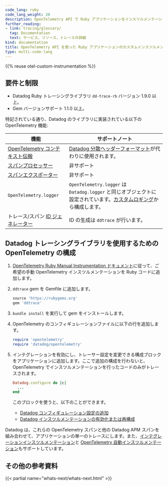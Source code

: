 ```yaml
---
code_lang: ruby
code_lang_weight: 20
description: OpenTelemetry API で Ruby アプリケーションをインスツルメンテーションし、Datadog にトレースを送信します。
further_reading:
- link: tracing/glossary/
  tag: Documentation
  text: サービス、リソース、トレースの詳細
kind: documentation
title: OpenTelemetry API を使った Ruby アプリケーションのカスタムインスツルメンテーション
type: multi-code-lang
---
```


{{% reuse otel-custom-instrumentation %}}


## 要件と制限

- Datadog Ruby トレーシングライブラリ `dd-trace-rb` バージョン 1.9.0 以上。
- Gem バージョンサポート 1.1.0 以上。

特記されている通り、Datadog のライブラリに実装されている以下の OpenTelemetry 機能:

| 機能                               | サポートノート                       |
|---------------------------------------|--------------------------------------|
| [OpenTelemetry コンテキスト伝搬][1]         | [Datadog 分散ヘッダーフォーマット][9]が代わりに使用されます。 |
| [スパンプロセッサー][2]                  | 非サポート                                          |
| [スパンエクスポーター][3]                   | 非サポート                                            |
| `OpenTelemetry.logger`                | `OpenTelemetry.logger` は `Datadog.logger` と同じオブジェクトに設定されています。[カスタムロギング][10]から構成します。 |
| トレース/スパン [ID ジェネレーター][4]         | ID の生成は `ddtrace` が行います。           |


## Datadog トレーシングライブラリを使用するための OpenTelemetry の構成

1. [OpenTelemetry Ruby Manual Instrumentation ドキュメント][5]に従って、ご希望の手動 OpenTelemetry インスツルメンテーションを Ruby コードに追加します。
1. `ddtrace` gem を Gemfile に追加します。

    ```ruby
    source 'https://rubygems.org'
    gem 'ddtrace'
    ```

1. `bundle install` を実行して gem をインストールします。
1. OpenTelemetry のコンフィギュレーションファイルに以下の行を追加します。

    ```ruby
    require 'opentelemetry'
    require 'datadog/opentelemetry'
    ```

1. インテグレーションを有効にし、トレーサー設定を変更できる構成ブロックをアプリケーションに追加します。ここで追加の構成を行わないと、OpenTelemetry でインスツルメンテーションを行ったコードのみがトレースされます。

    ```ruby
    Datadog.configure do |c|
      ...
    end
    ```

   このブロックを使うと、以下のことができます。

    - [Datadog コンフィギュレーション設定の追加][6]
    - [Datadog インスツルメンテーションの有効化または再構成][7]

Datadog は、これらの OpenTelemetry スパンと他の Datadog APM スパンを組み合わせて、アプリケーションの単一のトレースにします。また、[インテグレーションインスツルメンテーション][7]と [OpenTelemetry 自動インスツルメンテーション][8]もサポートしています。

## その他の参考資料

{{< partial name="whats-next/whats-next.html" >}}

[1]: https://opentelemetry.io/docs/instrumentation/ruby/manual/#context-propagation
[2]: https://opentelemetry.io/docs/reference/specification/trace/sdk/#span-processor
[3]: https://opentelemetry.io/docs/reference/specification/trace/sdk/#span-exporter
[4]: https://opentelemetry.io/docs/reference/specification/trace/sdk/#id-generators
[5]: https://opentelemetry.io/docs/instrumentation/ruby/manual/
[6]: /ja/tracing/trace_collection/dd_libraries/ruby/#additional-configuration
[7]: /ja/tracing/trace_collection/dd_libraries/ruby#integration-instrumentation
[8]: https://opentelemetry.io/docs/instrumentation/ruby/automatic/
[9]: /ja/tracing/trace_collection/trace_context_propagation/ruby/
[10]: /ja/tracing/trace_collection/dd_libraries/ruby/#custom-logging

